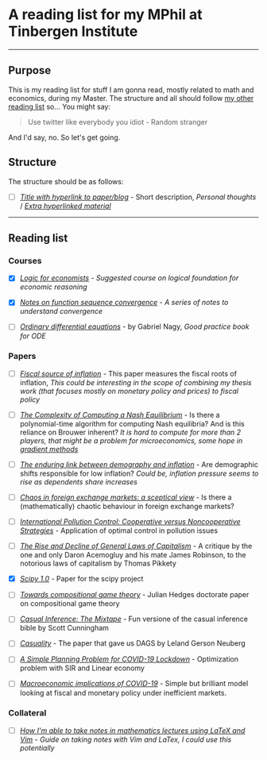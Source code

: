 # A reading list for my MPhil at Tinbergen Institute

---

## Purpose

This is my reading list for stuff I am gonna read, mostly related to math and economics, during my Master. The structure and all should follow [my other reading list](https://github.com/NoFishLikeIan/read-this) so...
You might say:

> Use twitter like everybody you idiot - Random stranger

And I'd say, no. So let's get going.

## Structure

The structure should be as follows:

- [ ] [_Title with hyperlink to paper/blog_](https://example.com/) - Short description, _Personal thoughts_ / [_Extra hyperlinked material_](https://example.com)

---

## Reading list

### Courses

- [x] [_Logic for economists_](https://www.coursera.org/learn/logic-for-economists) - _Suggested course on logical foundation for economic reasoning_

- [x] [_Notes on function sequence convergence_](http://www.math.wisc.edu/~angenent/521.2017s/UniformConvergence.html) - _A series of notes to understand convergence_

- [ ] [_Ordinary differential equations_](https://users.math.msu.edu/users/gnagy/teaching/ode.pdf) - by Gabriel Nagy, _Good practice book for ODE_

### Papers

- [ ] [_Fiscal source of inflation_](https://faculty.chicagobooth.edu/john.cochrane/research/papers/decomposition.pdf) - This paper measures the fiscal roots of inflation, _This could be interesting in the scope of combining my thesis work (that focuses mostly on monetary policy and prices) to fiscal policy_

- [ ] [_The Complexity of Computing a Nash Equilibrium_](https://people.csail.mit.edu/costis/journal_ver10.pdf) - Is there a polynomial-time algorithm for computing Nash equilibria? And is this reliance on Brouwer inherent? _It is hard to compute for more than 2 players, that might be a problem for microeconomics, some hope in [gradient methods](https://arxiv.org/abs/1905.12363)_

- [ ] [_The enduring link between demography and inflation_](https://ideas.repec.org/p/bis/biswps/722.html) - Are demographic shifts responsible for low inflation? _Could be, inflation pressure seems to rise as dependents share increases_

- [ ] [_Chaos in foreign exchange markets: a sceptical view_](http://centaur.reading.ac.uk/35988/1/35988.pdf) - Is there a (mathematically) chaotic behaviour in foreign exchange markets?

- [ ] [_International Pollution Control: Cooperative versus Noncooperative Strategies_](https://www.sciencedirect.com/science/article/pii/S0095069683710235?via%3Dihub) - Application of optimal control in pollution issues

- [ ] [_The Rise and Decline of General Laws of Capitalism_](https://economics.mit.edu/files/10422) - A critique by the one and only Daron Acemogluy and his mate James Robinson, to the notorious laws of capitalism by Thomas Pikkety

- [x] [_Scipy 1.0_](https://www.nature.com/articles/s41592-019-0686-2) - Paper for the scipy project

- [ ] [_Towards compositional game theory_](http://www.cs.ox.ac.uk/people/julian.hedges/papers/Thesis.pdf) - Julian Hedges doctorate paper on compositional game theory

- [ ] [_Casual Inference: The Mixtape_](https://scunning.com/cunningham_mixtape.pdf) - Fun versione of the casual inference bible by Scott Cunningham

- [ ] [_Casuality_](http://bayes.cs.ucla.edu/BOOK-2K/neuberg-review.pdf) - The paper that gave us DAGS by Leland Gerson Neuberg 

- [ ] [_A Simple Planning Problem for COVID-19 Lockdown_](https://www.nber.org/papers/w26981) - Optimization problem with SIR and Linear economy

- [ ] [_Macroeconomic implications of COVID-19_](https://t.co/8eqxtoYpdp?amp=1) - Simple but brilliant model looking at fiscal and monetary policy under inefficient markets. 

### Collateral

- [ ] [_How I'm able to take notes in mathematics lectures using LaTeX and Vim_](https://castel.dev/post/lecture-notes-1/?fbclid=IwAR21DzEX7qMutxvM8AA5e41yNgYO_V5WTXvamR10L186J9pldb1DEr-_ZTQ) - _Guide on taking notes with Vim and LaTex, I could use this potentially_

